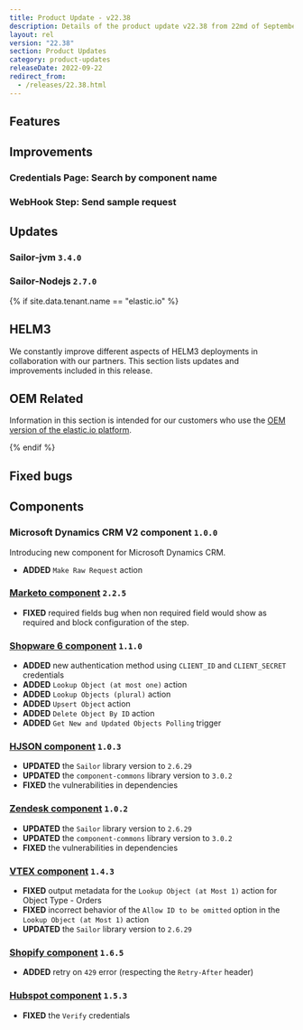 ```yaml
---
title: Product Update - v22.38
description: Details of the product update v22.38 from 22md of September 2022.
layout: rel
version: "22.38"
section: Product Updates
category: product-updates
releaseDate: 2022-09-22
redirect_from:
  - /releases/22.38.html
---
```


## Features


## Improvements

### Credentials Page: Search by component name

### WebHook Step: Send sample request

## Updates

### Sailor-jvm `3.4.0`


### Sailor-Nodejs `2.7.0`



{% if site.data.tenant.name == "elastic.io" %}

## HELM3

We constantly improve different aspects of HELM3 deployments in collaboration
with our partners. This section lists updates and improvements included in this release.



## OEM Related

Information in this section is intended for our customers who use the
[OEM version of the elastic.io platform](https://www.elastic.io/saas-embedded-integration/).


{% endif %}

## Fixed bugs


## Components

### Microsoft Dynamics CRM V2 component `1.0.0`

Introducing new component for Microsoft Dynamics CRM.

*   **ADDED** `Make Raw Request` action

### [Marketo component](/components/marketo/) `2.2.5`

*   **FIXED** required fields bug when non required field would show as required and block configuration of the step.

### [Shopware 6 component](/components/shopware-6/) `1.1.0`

*   **ADDED** new authentication method using `CLIENT_ID` and `CLIENT_SECRET` credentials
*   **ADDED** `Lookup Object (at most one)` action
*   **ADDED** `Lookup Objects (plural)` action
*   **ADDED** `Upsert Object` action
*   **ADDED** `Delete Object By ID` action
*   **ADDED** `Get New and Updated Objects Polling` trigger

### [HJSON component](/components/hjson/) `1.0.3`

*   **UPDATED** the `Sailor` library version to `2.6.29`
*   **UPDATED** the `component-commons` library version to `3.0.2`
*   **FIXED** the vulnerabilities in dependencies

### [Zendesk component](/components/zendesk/) `1.0.2`

*   **UPDATED** the `Sailor` library version to `2.6.29`
*   **UPDATED** the `component-commons` library version to `3.0.2`
*   **FIXED** the vulnerabilities in dependencies

### [VTEX component](/components/vtex/) `1.4.3`

*   **FIXED** output metadata for the `Lookup Object (at Most 1)` action for Object Type - Orders
*   **FIXED** incorrect behavior of the `Allow ID to be omitted` option in the `Lookup Object (at Most 1)` action
*   **UPDATED** the `Sailor` library version to `2.6.29`

### [Shopify component](/components/shopify/) `1.6.5`

*   **ADDED** retry on `429` error (respecting the `Retry-After` header)

### [Hubspot component](/components/hubspot/) `1.5.3`

*   **FIXED** the `Verify` credentials
